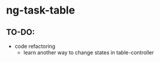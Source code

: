 # ng-task-table

## TO-DO:
* code refactoring
  * learn another way to change states in table-controller
